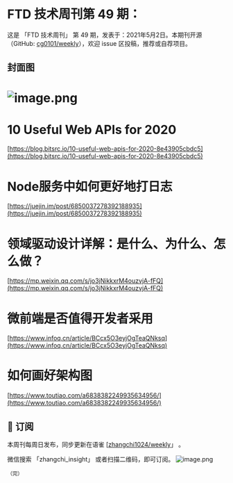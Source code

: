 # FTD 技术周刊第 49 期：
这是 「FTD 技术周刊」 第 49 期，发表于：2021年5月2日。本期刊开源（GitHub: [cg0101/weekly](https://github.com/cg0101/weekly)），欢迎 issue 区投稿，推荐或自荐项目。
## 封面图


# ![image.png](https://cdn.nlark.com/yuque/0/2020/png/132503/1605580931519-c3493109-13e0-42e8-aabe-e166f7704cac.png#height=748&id=iWwc6&margin=%5Bobject%20Object%5D&name=image.png&originHeight=748&originWidth=1080&originalType=binary&size=2145137&status=done&style=none&width=1080)
# 10 Useful Web APIs for 2020
[https://blog.bitsrc.io/10-useful-web-apis-for-2020-8e43905cbdc5](https://blog.bitsrc.io/10-useful-web-apis-for-2020-8e43905cbdc5)<br />

# Node服务中如何更好地打日志
[https://juejin.im/post/6850037278392188935](https://juejin.im/post/6850037278392188935)<br />

# 领域驱动设计详解：是什么、为什么、怎么做？
[https://mp.weixin.qq.com/s/jo3jNikkxrM4ouzvjA-fFQ](https://mp.weixin.qq.com/s/jo3jNikkxrM4ouzvjA-fFQ)<br />

# 微前端是否值得开发者采用
[https://www.infoq.cn/article/BCcx5O3eyjOgTeaQNksq](https://www.infoq.cn/article/BCcx5O3eyjOgTeaQNksq)<br />

# 如何画好架构图
[https://www.toutiao.com/a6838382249935634956/](https://www.toutiao.com/a6838382249935634956/)



## 📅 订阅
本周刊每周日发布，同步更新在语雀 [[zhangchi1024/weekly](https://www.yuque.com/zhangchi1024/weekly)」 。


微信搜索 「zhangchi_insight」 或者扫描二维码，即可订阅。
    ![image.png](https://cdn.nlark.com/yuque/0/2021/jpeg/132503/1640750963398-e8538e9e-6b96-46f7-abff-c93b56bdd377.jpeg?x-oss-process=image%2Fwatermark%2Ctype_d3F5LW1pY3JvaGVp%2Csize_36%2Ctext_5byg6amw%2Ccolor_FFFFFF%2Cshadow_50%2Ct_80%2Cg_se%2Cx_10%2Cy_10%2Fresize%2Cw_426%2Climit_0)
    
    （完）